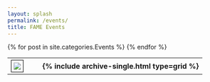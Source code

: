 ```yaml
---
layout: splash
permalink: /events/
title: FAME Events
---
```


<table style="margin-left: auto; margin-right: auto;">
 {% for post in site.categories.Events %}
 <tr>
  <th>
   <div style="display: table-cell; vertical-align: top;">
    <img src="{{ post.header.teaser }}" style="float: left; margin-right: 20pt; max-width: 200px; max-height: 200px; padding: 5px; border: 1px solid black;">
   </div>
  </th>
  <th>{% include archive-single.html type=grid %}</th>
 </tr>
 {% endfor %}
</table>
